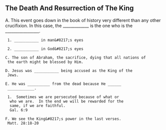 ## The Death And Resurrection of The King

   A.  This event goes down in the book of history very different than
    any other crucifixion.  In this case, the _____________ is the
    one who is the _________________.

     1. ___________ in man&#8217;s eyes

     2. ___________ in God&#8217;s eyes

    C. The son of Abraham, the sacrifice, dying that all nations of
     the earth might be blessed by Him.

    D. Jesus was ___________ being accused as the King of the
     Jews.

    E. He was __________ from the dead because He ______
     ____________.

     1.  Sometimes we are persecuted because of what or
      who we are.  In the end we will be rewarded for the
      same, if we are faithful.
      Gal. 6:9

    F. We see the King&#8217;s power in the last verses.
     Matt. 28:18-20
